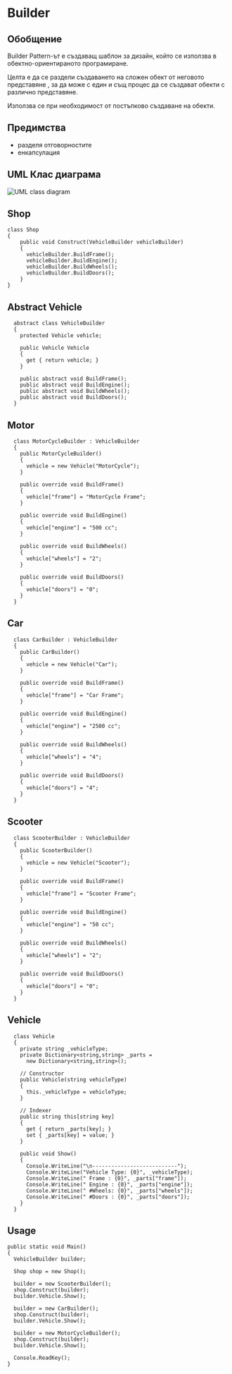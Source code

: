 # Builder

## Обобщение
Builder Pattern-ът е създаващ шаблон за дизайн, който се използва в обектно-ориентираното програмиране.

Целта е да се раздели създаването на сложен обект от неговото представяне , за да може с един и същ процес да се създават обекти с различно представяне.

Използва се при необходимост от постъпково създаване на обекти.

## Предимства
- разделя отговорнoстите
- енкапсулация

## UML Клас диаграма

![UML class diagram](http://www.dofactory.com/images/diagrams/net/builder.gif)

## Shop

	class Shop
  	{
	    public void Construct(VehicleBuilder vehicleBuilder)
	    {
	      vehicleBuilder.BuildFrame();
	      vehicleBuilder.BuildEngine();
	      vehicleBuilder.BuildWheels();
	      vehicleBuilder.BuildDoors();
	    }
  	}

## Abstract Vehicle

	  abstract class VehicleBuilder
	  {
	    protected Vehicle vehicle;
	 
	    public Vehicle Vehicle
	    {
	      get { return vehicle; }
	    }
	 
	    public abstract void BuildFrame();
	    public abstract void BuildEngine();
	    public abstract void BuildWheels();
	    public abstract void BuildDoors();
	  }

## Motor

	  class MotorCycleBuilder : VehicleBuilder
	  {
	    public MotorCycleBuilder()
	    {
	      vehicle = new Vehicle("MotorCycle");
	    }
	 
	    public override void BuildFrame()
	    {
	      vehicle["frame"] = "MotorCycle Frame";
	    }
	 
	    public override void BuildEngine()
	    {
	      vehicle["engine"] = "500 cc";
	    }
	 
	    public override void BuildWheels()
	    {
	      vehicle["wheels"] = "2";
	    }
	 
	    public override void BuildDoors()
	    {
	      vehicle["doors"] = "0";
	    }
	  }

## Car
	  class CarBuilder : VehicleBuilder
	  {
	    public CarBuilder()
	    {
	      vehicle = new Vehicle("Car");
	    }
	 
	    public override void BuildFrame()
	    {
	      vehicle["frame"] = "Car Frame";
	    }
	 
	    public override void BuildEngine()
	    {
	      vehicle["engine"] = "2500 cc";
	    }
	 
	    public override void BuildWheels()
	    {
	      vehicle["wheels"] = "4";
	    }
	 
	    public override void BuildDoors()
	    {
	      vehicle["doors"] = "4";
	    }
	  }

## Scooter 

	  class ScooterBuilder : VehicleBuilder
	  {
	    public ScooterBuilder()
	    {
	      vehicle = new Vehicle("Scooter");
	    }
	 
	    public override void BuildFrame()
	    {
	      vehicle["frame"] = "Scooter Frame";
	    }
	 
	    public override void BuildEngine()
	    {
	      vehicle["engine"] = "50 cc";
	    }
	 
	    public override void BuildWheels()
	    {
	      vehicle["wheels"] = "2";
	    }
	 
	    public override void BuildDoors()
	    {
	      vehicle["doors"] = "0";
	    }
	  }

## Vehicle

	  class Vehicle
	  {
	    private string _vehicleType;
	    private Dictionary<string,string> _parts = 
	      new Dictionary<string,string>();
	 
	    // Constructor
	    public Vehicle(string vehicleType)
	    {
	      this._vehicleType = vehicleType;
	    }
	 
	    // Indexer
	    public string this[string key]
	    {
	      get { return _parts[key]; }
	      set { _parts[key] = value; }
	    }
	 
	    public void Show()
	    {
	      Console.WriteLine("\n---------------------------");
	      Console.WriteLine("Vehicle Type: {0}", _vehicleType);
	      Console.WriteLine(" Frame : {0}", _parts["frame"]);
	      Console.WriteLine(" Engine : {0}", _parts["engine"]);
	      Console.WriteLine(" #Wheels: {0}", _parts["wheels"]);
	      Console.WriteLine(" #Doors : {0}", _parts["doors"]);
	    }
	  }

## Usage

 
    public static void Main()
    {
      VehicleBuilder builder;
 
      Shop shop = new Shop();

      builder = new ScooterBuilder();
      shop.Construct(builder);
      builder.Vehicle.Show();
 
      builder = new CarBuilder();
      shop.Construct(builder);
      builder.Vehicle.Show();
 
      builder = new MotorCycleBuilder();
      shop.Construct(builder);
      builder.Vehicle.Show();

      Console.ReadKey();
    }
